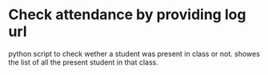 # Check attendance by providing log url
python script to check wether a student was present in class or not.
showes the list of all the present student in that class.
